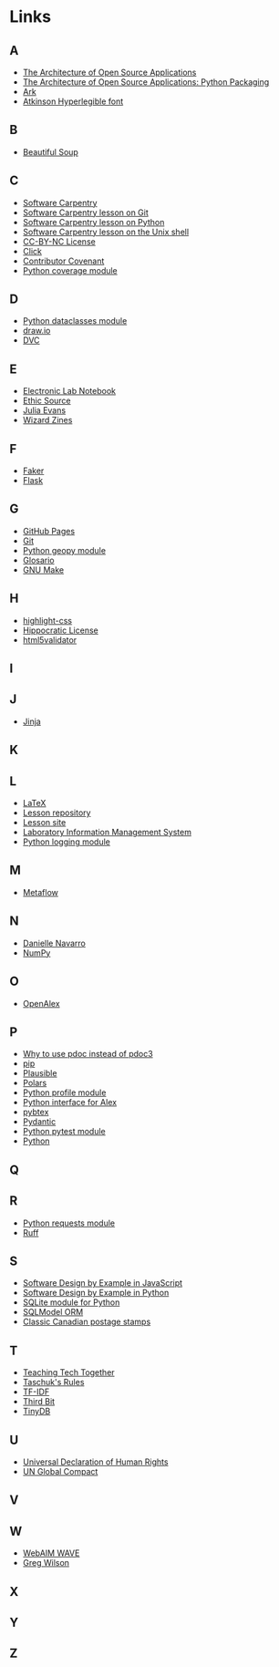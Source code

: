 # Links

## A
- <a id="aosa" href="https://aosabook.org/">The Architecture of Open Source Applications</a>
- <a id="aosa_py_package" href="https://aosabook.org/en/v1/packaging.html">The Architecture of Open Source Applications: Python Packaging</a>
- <a id="ark" href="https://www.dmulholl.com/docs/ark/main/">Ark</a>
- <a id="atkinson" href="https://brailleinstitute.org/freefont">Atkinson Hyperlegible font</a>

## B

- <a id="bs4" href="https://beautiful-soup-4.readthedocs.io/">Beautiful Soup</a>

## C

- <a id="carpentries" href="https://carpentries.org/">Software Carpentry</a>
- <a id="carpentries_git" href="https://swcarpentry.github.io/git-novice/">Software Carpentry lesson on Git</a>
- <a id="carpentries_python" href="https://swcarpentry.github.io/python-novice-inflammation/">Software Carpentry lesson on Python</a>
- <a id="carpentries_shell" href="https://swcarpentry.github.io/shell-novice/">Software Carpentry lesson on the Unix shell</a>
- <a id="cc_by_nc" href="https://creativecommons.org/licenses/by-nc/4.0/">CC-BY-NC License</a>
- <a id="click" href="https://click.palletsprojects.com/">Click</a>
- <a id="contributor_covenant" href="https://www.contributor-covenant.org/">Contributor Covenant</a>
- <a id="coverage" href="https://coverage.readthedocs.io/">Python coverage module</a>

## D

- <a id="dataclasses" href="https://docs.python.org/3/library/dataclasses.html">Python dataclasses module</a>
- <a id="draw_io" href="https://www.drawio.com/">draw.io</a>
- <a id="dvc" href="https://dvc.org/">DVC</a>

## E

- <a id="eln" href="https://en.wikipedia.org/wiki/Electronic_lab_notebook">Electronic Lab Notebook</a>
- <a id="ethical_source" href="https://ethicalsource.dev">Ethic Source</a>
- <a id="evans_julia" href="https://jvns.ca/">Julia Evans</a>
- <a id="evans_zines" href="https://wizardzines.com/">Wizard Zines</a>

## F

- <a id="faker" href="https://faker.readthedocs.io/">Faker</a>
- <a id="flask" href="https://flask.palletsprojects.com/">Flask</a>

## G

- <a id="ghp" href="https://pages.github.com/">GitHub Pages</a>
- <a id="git" href="https://git-scm.com/">Git</a>
- <a id="geopy" href="https://geopy.readthedocs.io/">Python geopy module</a>
- <a id="glosario" href="https://glosario.carpentries.org/">Glosario</a>
- <a id="gnu_make" href="https://www.gnu.org/software/make/">GNU Make</a>

## H

- <a id="highlight_css" href="https://numist.github.io/highlight-css/">highlight-css</a>
- <a id="hippocratic_license" href="https://firstdonoharm.dev/">Hippocratic License</a>
- <a id="html5validator" href="https://pypi.org/project/html5validator/">html5validator</a>

## I

## J

- <a id="jinja" href="https://jinja.palletsprojects.com/">Jinja</a>

## K

## L

- <a id="latex" href="https://www.latex-project.org/">LaTeX</a>
- <a id="lesson_repo" href="https://github.com/gvwilson/rsdx/">Lesson repository</a>
- <a id="lesson_site" href="https://gvwilson.github.io/rsdx/">Lesson site</a>
- <a id="lims" href="https://en.wikipedia.org/wiki/Laboratory_information_management_system">Laboratory Information Management System</a>
- <a id="logging" href="https://docs.python.org/3/library/logging.html">Python logging module</a>

## M

- <a id="metaflow" href="https://metaflow.org/">Metaflow</a>

## N

- <a id="navarro_danielle" href="https://art.djnavarro.net/">Danielle Navarro</a>
- <a id="numpy" href="https://numpy.org/">NumPy</a>

## O

- <a id="open_alex" href="https://openalex.org/">OpenAlex</a>

## P

- <a id="pdoc_vs_pdoc3" href="https://github.com/mitmproxy/pdoc/blob/main/README.md">Why to use pdoc instead of pdoc3</a>
- <a id="pip" href="https://pip.pypa.io/">pip</a>
- <a id="plausible" href="https://plausible.io/">Plausible</a>
- <a id="polars" href="https://pola.rs/">Polars</a>
- <a id="profile" href="https://docs.python.org/3/library/profile.html">Python profile module</a>
- <a id="pyalex" href="https://pypi.org/project/pyalex/">Python interface for Alex</a>
- <a id="pybtex" href="https://pypi.org/project/pybtex/">pybtex</a>
- <a id="pydantic" href="https://docs.pydantic.dev/">Pydantic</a>
- <a id="pytest" href="https://docs.pytest.org/">Python pytest module</a>
- <a id="python" href="https://www.python.org/">Python</a>

## Q


## R

- <a id="requests" href="https://requests.readthedocs.io/">Python requests module</a>
- <a id="ruff" href="https://docs.astral.sh/ruff/">Ruff</a>

## S

- <a id="sdxjs" href="https://third-bit.com/sdxjs/">Software Design by Example in JavaScript</a>
- <a id="sdxpy" href="https://third-bit.com/sdxpy/">Software Design by Example in Python</a>
- <a id="sqlite3" href="https://docs.python.org/3/library/sqlite3.html">SQLite module for Python</a>
- <a id="sqlmodel" href="https://sqlmodel.tiangolo.com/">SQLModel ORM</a>
- <a id="stamps" href="https://third-bit.com/colophon/">Classic Canadian postage stamps</a>

## T

- <a id="t3" href="https://teachtogether.tech/">Teaching Tech Together</a>
- <a id="taschuk" href="https://journals.plos.org/ploscompbiol/article?id=10.1371/journal.pcbi.1005412">Taschuk's Rules</a>
- <a id="tf_idf" href="https://en.wikipedia.org/wiki/Tf%E2%80%93idf">TF-IDF</a>
- <a id="third_bit" href="https://third-bit.com/">Third Bit</a>
- <a id="tinydb" href="https://tinydb.readthedocs.io/">TinyDB</a>

## U

- <a id="udhr" href="https://www.un.org/en/universal-declaration-human-rights/">Universal Declaration of Human Rights</a>
- <a id="ungc" href="https://www.unglobalcompact.org/what-is-gc/mission/principles">UN Global Compact</a>

## V

## W

- <a id="wave" href="https://wave.webaim.org/">WebAIM WAVE</a>
- <a id="wilson_greg" href="https://third-bit.com/">Greg Wilson</a>

## X

## Y

## Z
